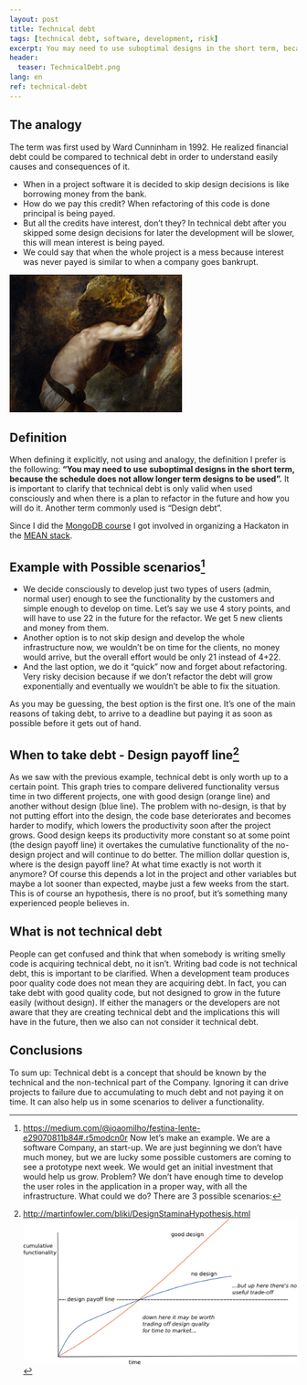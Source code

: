 ```yaml
---
layout: post
title: Technical debt
tags: [technical debt, software, development, risk]
excerpt: You may need to use suboptimal designs in the short term, because the schedule does not allow longer term designs to be used
header:
  teaser: TechnicalDebt.png
lang: en
ref: technical-debt
---
```


The analogy
----------

The term was first used by Ward Cunninham in 1992. He realized financial debt could be compared to technical debt in order to understand easily causes and consequences of it. 

* When in a project software it is decided to skip design decisions is like borrowing money from the bank.
* How do we pay this credit? When refactoring of this code is done principal is being payed.
* But all the credits have interest, don’t they? In technical debt after you skipped some design decisions for later the development will be slower, this will mean interest is being payed.
* We could say that when the whole project is a mess because interest was never payed is similar to when a company goes bankrupt.

 ![Technical debt](/images/TechnicalDebt.png "Technical debt")

Definition
----------

When defining it explicitly, not using and analogy, the definition I prefer is the following: **“You may need to use suboptimal designs in the short term, because the schedule does not allow longer term designs to be used”.**
It is important to clarify that technical debt is only valid when used consciously and when there is a plan to refactor in the future and how you will do it. Another term commonly used is “Design debt”.

Since I did the [MongoDB course](http://pallares.me/mongodb-for-NET-M101N/) I got involved in organizing a Hackaton in the [MEAN stack](http://mean.io/).

Example with Possible scenarios[^1]
----------

[^1]: <https://medium.com/@joaomilho/festina-lente-e29070811b84#.r5modcn0r>
Now let’s make an example. We are a software Company, an start-up. We are just beginning we don’t have much money, but we are lucky some possible customers are coming to see a prototype next week. We would get an initial investment that would help us grow.
Problem? We don’t have enough time to develop the user roles in the application in a proper way, with all the infrastructure.
What could we do? There are 3 possible scenarios:

* We decide consciously to develop just two types of users (admin, normal user) enough to see the functionality by the customers and simple enough to develop on time. Let’s say we use 4 story points, and will have to use 22 in the future for the refactor. We get 5 new clients and money from them.
* Another option is to not skip design and develop the whole infrastructure now, we wouldn’t be on time for the clients, no money would arrive, but the overall effort would be only 21 instead of 4+22.
* And the last option, we do it “quick” now and forget about refactoring. Very risky decision because if we don’t refactor the debt will grow exponentially and eventually we wouldn’t be able to fix the situation.

As you may be guessing, the best option is the first one. It’s one of the main reasons of taking debt, to arrive to a deadline but paying it as soon as possible before it gets out of hand.

When to take debt - Design payoff line[^2]
----------
[^2]: <http://martinfowler.com/bliki/DesignStaminaHypothesis.html>
![Design payoff line](/images/DesignPayoffLine.png "Design payoff line")
 
As we saw with the previous example, technical debt is only worth up to a certain point. 
This graph tries to compare delivered functionality versus time in two different projects, one with good design (orange line) and another without design (blue line). The problem with no-design, is that by not putting effort into the design, the code base deteriorates and becomes harder to modify, which lowers the productivity soon after the project grows. Good design keeps its productivity more constant so at some point (the design payoff line) it overtakes the cumulative functionality of the no-design project and will continue to do better.
The million dollar question is, where is the design payoff line? At what time exactly is not worth it anymore? Of course this depends a lot in the project and other variables but maybe a lot sooner than expected, maybe just a few weeks from the start. This is of course an hypothesis, there is no proof, but it’s something many experienced people believes in.

What is not technical debt
----------

People can get confused and think that when somebody is writing smelly code is acquiring technical debt, no it isn’t.
Writing bad code is not technical debt, this is important to be clarified. When a development team produces poor quality code does not mean they are acquiring debt. In fact, you can take debt with good quality code, but not designed to grow in the future easily (without design).
If either the managers or the developers are not aware that they are creating technical debt and the implications this will have in the future, then we also can not consider it technical debt.

Conclusions
----------

To sum up:
Technical debt is a concept that should be known by the technical and the non-technical part of the Company.
Ignoring it can drive projects to failure due to accumulating to much debt and not paying it on time.
It can also help us in some scenarios to deliver a functionality.


